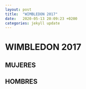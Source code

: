 ```yaml
---
layout: post
title:  "WIMBLEDON 2017"
date:   2020-05-13 20:09:23 +0200
categories: jekyll update
---
```


# WIMBLEDON 2017

## MUJERES

## HOMBRES
